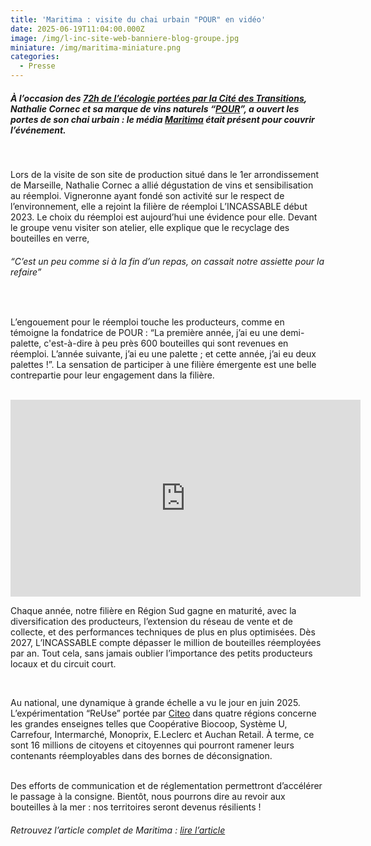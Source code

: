 ```yaml
---
title: 'Maritima : visite du chai urbain "POUR" en vidéo'
date: 2025-06-19T11:04:00.000Z
image: /img/l-inc-site-web-banniere-blog-groupe.jpg
miniature: /img/maritima-miniature.png
categories:
  - Presse
---
```

##### À l’occasion des [72h de l’écologie portées par la Cité des Transitions](https://citedestransitions.org/72h-ecologie-2025), Nathalie Cornec et sa marque de vins naturels “[POUR](https://www.instagram.com/pour_du_vin_nat/)”, a ouvert les portes de son chai urbain : le média [Maritima](https://maritima.fr/actualites/environnement/marseille/7572/consigne-des-bouteilles-en-verre-a-marseille-on-na-pas-attendu) était présent pour couvrir l’événement.

<br>

Lors de la visite de son site de production situé dans le 1er arrondissement de Marseille, Nathalie Cornec a allié dégustation de vins et sensibilisation au réemploi. Vigneronne ayant fondé son activité sur le respect de l’environnement, elle a rejoint la filière de réemploi L’INCASSABLE début 2023. Le choix du réemploi est aujourd’hui une évidence pour elle. Devant le groupe venu visiter son atelier, elle explique que le recyclage des bouteilles en verre, 

###### “C’est un peu comme si à la fin d’un repas, on cassait notre assiette pour la refaire”

<br>

L’engouement pour le réemploi touche les producteurs, comme en témoigne la fondatrice de POUR : “La première année, j’ai eu une demi-palette, c'est-à-dire à peu près 600 bouteilles qui sont revenues en réemploi. L’année suivante, j’ai eu une palette ; et cette année, j’ai eu deux palettes !”. La sensation de participer à une filière émergente est une belle contrepartie pour leur engagement dans la filière. 

<br>

<iframe width="560" height="315" src="https://www.youtube.com/embed/zHQGYr1BNek?si=u32AYkqj86f7y8I3" title="YouTube video player" frameborder="0" allow="accelerometer; autoplay; clipboard-write; encrypted-media; gyroscope; picture-in-picture; web-share" referrerpolicy="strict-origin-when-cross-origin" allowfullscreen></iframe>

<br>

Chaque année, notre filière en Région Sud gagne en maturité, avec la diversification des producteurs, l’extension du réseau de vente et de collecte, et des performances techniques de plus en plus optimisées. Dès 2027, L’INCASSABLE compte dépasser le million de bouteilles réemployées par an. Tout cela, sans jamais oublier l’importance des petits producteurs locaux et du circuit court.

<br>

Au national, une dynamique à grande échelle a vu le jour en juin 2025. L’expérimentation “ReUse” portée par [Citeo](https://www.citeo.com/) dans quatre régions concerne les grandes enseignes telles que Coopérative Biocoop, Système U, Carrefour, Intermarché, Monoprix, E.Leclerc et Auchan Retail. À terme, ce sont 16 millions de citoyens et citoyennes qui pourront ramener leurs contenants réemployables dans des bornes de déconsignation.

<br>
Des efforts de communication et de réglementation permettront d’accélérer le passage à la consigne. Bientôt, nous pourrons dire au revoir aux bouteilles à la mer : nos territoires seront devenus résilients !

<br>

###### Retrouvez l’article complet de Maritima : [lire l’article](https://maritima.fr/actualites/environnement/marseille/7572/consigne-des-bouteilles-en-verre-a-marseille-on-na-pas-attendu)
